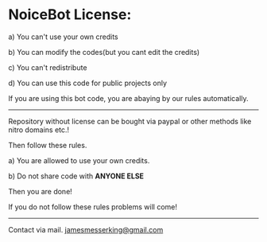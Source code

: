 # NoiceBot License:
   
a) You can't use your own credits

b) You can modify the codes(but you cant edit the credits)

c) You can't redistribute

d) You can use this code for public projects only

If you are using this bot code, you are abaying by our rules automatically. 

-----------

Repository without license can be bought via paypal or other methods like nitro domains etc.!

Then follow these rules.

a) You are allowed to use your own credits.

b) Do not share code with **ANYONE ELSE**

Then you are done!

If you do not follow these rules problems will come!


-----------


Contact via mail.
jamesmesserking@gmail.com
